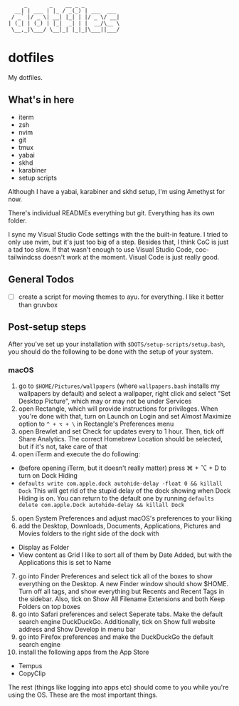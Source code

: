 ```text
     _       _    __ _ _
  __| | ___ | |_ / _(_) | ___  ___
 / _` |/ _ \| __| |_| | |/ _ \/ __|
| (_| | (_) | |_|  _| | |  __/\__ \
 \__,_|\___/ \__|_| |_|_|\___||___/
```

# dotfiles

My dotfiles.

## What's in here

- iterm
- zsh
- nvim
- git
- tmux
- yabai
- skhd
- karabiner
- setup scripts

Although I have a yabai, karabiner and skhd setup, I'm using Amethyst for now.

There's individual READMEs everything but git. Everything has its own folder.

I sync my Visual Studio Code settings with the the built-in feature. I tried to only use nvim, but it's just too big of a step. Besides that, I think CoC is just a tad too slow. If that wasn't enough to use Visual Studio Code, coc-tailwindcss doesn't work at the moment. Visual Code is just really good.

## General Todos

- [ ] create a script for moving themes to ayu. for everything. I like it better than gruvbox

## Post-setup steps

After you've set up your installation with `$DOTS/setup-scripts/setup.bash`, you should do the following to be done with the setup of your system.

### macOS

1. go to `$HOME/Pictures/wallpapers` (where `wallpapers.bash` installs my wallpapers by default) and select a wallpaper, right click and select "Set Desktop Picture", which may or may not be under Services
2. open Rectangle, which will provide instructions for privileges. When you're done with that, turn on Launch on Login and set Almost Maximize option to `^ + ⌥ + \` in Rectangle's Preferences menu
3. open Brewlet and set Check for updates every to 1 hour. Then, tick off Share Analytics. The correct Homebrew Location should be selected, but if it's not, take care of that
4. open iTerm and execute the do following:
  - (before opening iTerm, but it doesn't really matter) press ⌘ + ⌥ + D to turn on Dock Hiding
  - `defaults write com.apple.dock autohide-delay -float 0 && killall Dock`
    This will get rid of the stupid delay of the dock showing when Dock Hiding is on. You can return to the default one by running
    `defaults delete com.apple.Dock autohide-delay && killall Dock`
5. open System Preferences and adjust macOS's preferences to your liking
6. add the Desktop, Downloads, Documents, Applications, Pictures and Movies folders to the right side of the dock with
  - Display as Folder
  - View content as Grid
  I like to sort all of them by Date Added, but with the Applications this is set to Name
7. go into Finder Preferences and select tick all of the boxes to show everything on the Desktop. A new Finder window should show $HOME. Turn off all tags, and show everything but Recents and Recent Tags in the sidebar. Also, tick on Show All Filename Extensions and both Keep Folders on top boxes
8. go into Safari preferences and select Seperate tabs. Make the default search engine DuckDuckGo. Additionally, tick on Show full website address and Show Develop in menu bar
9. go into Firefox preferences and make the DuckDuckGo the default search engine
10. install the following apps from the App Store
  - Tempus
  - CopyClip

The rest (things like logging into apps etc) should come to you while you're using the OS. These are the most important things.
